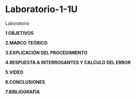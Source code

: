 # Laboratorio-1-1U
 Laboratorio 

**1 OBJETIVOS**



































**2.MARCO TEÓRICO**



















































**3.EXPLICACIÓN DEL PROCEDIMIENTO**
















































**4.RESPUESTA A INTERROGANTES Y CALCULO DEL ERROR**

































































**5.VIDEO**














































**6.CONCLUSIONES**





































**7.BIBLIOGRAFÍA**











































